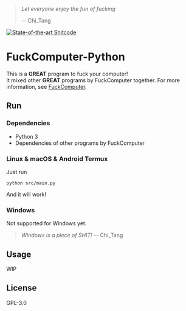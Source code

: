 > *Let everyone enjoy the fun of fucking*
> 
> -- Chi\_Tang

[![State-of-the-art Shitcode](https://img.shields.io/static/v1?label=State-of-the-art&message=Shitcode&color=7B5804)](https://github.com/trekhleb/state-of-the-art-shitcode)

# FuckComputer-Python
This is a **GREAT** program to fuck your computer!    
It mixed other **GREAT** programs by FuckComputer together.
For more information, see [FuckComputer]('https://github.com/FuckComputer').

## Run
### Dependencies
- Python 3
- Dependencies of other programs by FuckComputer

### Linux & macOS & Android Termux
Just run

```shell
python src/main.py
```

And it will work!

### Windows
Not supported for Windows yet.

> *Windows is a piece of SHIT!*
> -- Chi\_Tang
## Usage
WIP

## License
GPL-3.0
